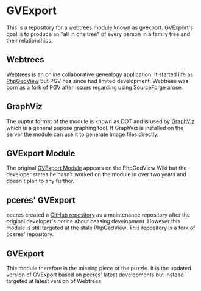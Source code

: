 GVExport
========

This is a repository for a webtrees module known as gvexport. GVExport's goal is to produce an "all in one tree" of every person in a family tree and their relationships.

Webtrees
--------

[Webtrees](http://webtrees.net/index.php/en/) is an online collaborative genealogy application. It started life as [PhpGedView](http://webtrees.net/index.php/en/) but PGV has since had limited development. Webtrees was born as a fork of PGV after issues regarding using SourceForge arose.

GraphViz
--------

The ouptut format of the module is known as DOT and is used by [GraphViz](http://www.graphviz.org/) which is a general pupose graphing tool. If GraphViz is installed on the server the module can use it to generate image files directly. 

GVExport Module
---------------

The original [GVExport Module](http://wiki.phpgedview.net/en/index.php?title=GVExport_module) appears on the PhpGedView Wiki but the developer states he hasn't worked on the module in over two years and doesn't plan to any further.


pceres' GVExport
----------------

pceres created a [GitHub repository](https://github.com/pceres/GVExport) as a maintenance repository after the original developer's notice about ceasing development. However this module is still targeted at the stale PhpGedView. This repository is a 
fork of pceres' repository.

GVExport
--------

This module therefore is the missing piece of the puzzle. It is the updated version of GVExport based on pceres' latest developments but instead targeted at latest version of Webtrees.